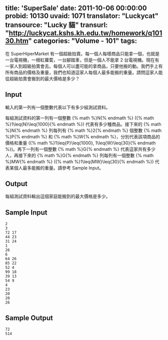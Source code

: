 title: 'SuperSale'
date: 2011-10-06 00:00:00
probid: 10130
uvaid: 1071
translator: "Luckycat"
transource: "Lucky 貓"
transurl: "http://luckycat.kshs.kh.edu.tw/homework/q10130.htm"
categories: "Volume - 101"
tags:
---

在 SuperHiperMarket 有一個超級拍賣。每一個人每樣商品只能拿一個，也就是一台電視機，一根紅蘿蔔，一台腳踏車，但是一個人不能拿 2 台電視機。現在有一家人到超級拍賣會去。每個人可以盡可能的拿商品，只要他搬的動。我們手上有所有商品的價格及重量，我們也知道這家人每個人最多能搬的重量。請問這家人能從超級拍賣會搬到的最大價格是多少？

## Input ##

輸入的第一列有一個整數代表以下有多少組測試資料。

每組測試資料的第一列有一個整數 {% math %}N{% endmath %} ({% math %}1\leq{N}\leq{1000}{% endmath %}) 代表有多少種商品。接下來的 {% math %}N{% endmath %} 列每列有 {% math %}2{% endmath %} 個整數 {% math %}P{% endmath %} 和 {% math %}W{% endmath %}，分別代表該項商品的價格和重量 ({% math %}1\leq{P}\leq{1000}, 1\leq{W}\leq{30}{% endmath %})。再下一列有一個整數 {% math %}G{% endmath %} 代表這家共有多少人，再接下來的 {% math %}G{% endmath %} 列每列有一個整數 {% math %}MW{% endmath %} ({% math %}1\leq{MW}\leq{30}{% endmath %}) 代表某個人最多能搬的重量。請參考 Sample Input。

## Output ##

每組測試資料輸出這個家庭能搬到的最大價格是多少。

## Sample Input ##

	2
	3
	72 17
	44 23
	31 24
	1
	26
	6
	64 26
	85 22
	52 4
	99 18
	39 13
	54 9
	4
	23
	20
	20
	26

## Sample Output ##

	72
	514